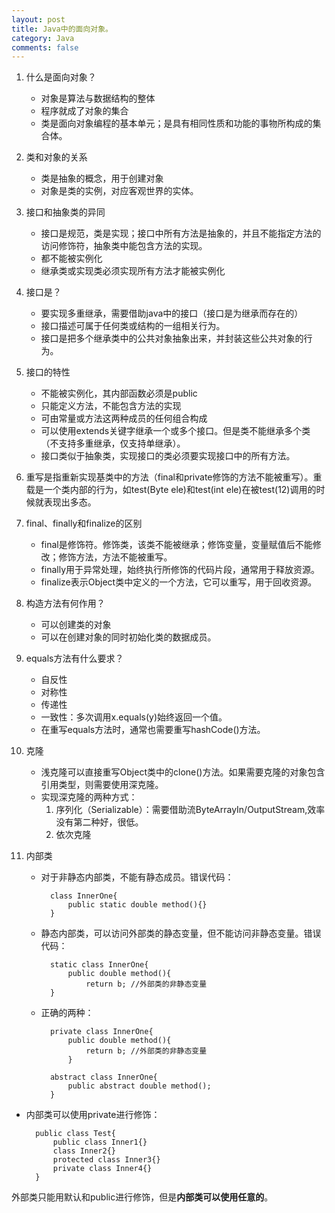 ```yaml
---
layout: post
title: Java中的面向对象。
category: Java
comments: false
--- 
```

1. 什么是面向对象？
	* 对象是算法与数据结构的整体
	* 程序就成了对象的集合
	* 类是面向对象编程的基本单元；是具有相同性质和功能的事物所构成的集合体。

2. 类和对象的关系
	* 类是抽象的概念，用于创建对象
	* 对象是类的实例，对应客观世界的实体。

3. 接口和抽象类的异同
	* 接口是规范，类是实现；接口中所有方法是抽象的，并且不能指定方法的访问修饰符，抽象类中能包含方法的实现。
	* 都不能被实例化
	* 继承类或实现类必须实现所有方法才能被实例化
	

4. 接口是？
	* 要实现多重继承，需要借助java中的接口（接口是为继承而存在的）
	* 接口描述可属于任何类或结构的一组相关行为。
	* 接口是把多个继承类中的公共对象抽象出来，并封装这些公共对象的行为。

5. 接口的特性
	* 不能被实例化，其内部函数必须是public
	* 只能定义方法，不能包含方法的实现
	* 可由常量或方法这两种成员的任何组合构成
	* 可以使用extends关键字继承一个或多个接口。但是类不能继承多个类（不支持多重继承，仅支持单继承）。
	* 接口类似于抽象类，实现接口的类必须要实现接口中的所有方法。

6. 重写是指重新实现基类中的方法（final和private修饰的方法不能被重写）。重载是一个类内部的行为，如test(Byte ele)和test(int ele)在被test(12)调用的时候就表现出多态。


7. final、finally和finalize的区别
	* final是修饰符。修饰类，该类不能被继承；修饰变量，变量赋值后不能修改；修饰方法，方法不能被重写。
	* finally用于异常处理，始终执行所修饰的代码片段，通常用于释放资源。
	* finalize表示Object类中定义的一个方法，它可以重写，用于回收资源。

8. 构造方法有何作用？
	* 可以创建类的对象
	* 可以在创建对象的同时初始化类的数据成员。

9. equals方法有什么要求？
	* 自反性
	* 对称性
	* 传递性
	* 一致性：多次调用x.equals(y)始终返回一个值。
	* 在重写equals方法时，通常也需要重写hashCode()方法。

10. 克隆
	* 浅克隆可以直接重写Object类中的clone()方法。如果需要克隆的对象包含引用类型，则需要使用深克隆。
	* 实现深克隆的两种方式：
		1. 序列化（Serializable）：需要借助流ByteArrayIn/OutputStream,效率没有第二种好，很低。
		2. 依次克隆

11. 内部类
	* 对于非静态内部类，不能有静态成员。错误代码：
	
			class InnerOne{
				public static double method(){}
			}
	* 静态内部类，可以访问外部类的静态变量，但不能访问非静态变量。错误代码：

			static class InnerOne{
				public double method(){
					return b; //外部类的非静态变量
			}
	* 正确的两种：

			private class InnerOne{
				public double method(){
					return b; //外部类的非静态变量
				}

			abstract class InnerOne{
				public abstract double method();
			}

* 内部类可以使用private进行修饰：
		
		public class Test{
			public class Inner1{}
			class Inner2{}
			protected class Inner3{}
			private class Inner4{}
		}
外部类只能用默认和public进行修饰，但是**内部类可以使用任意的**。